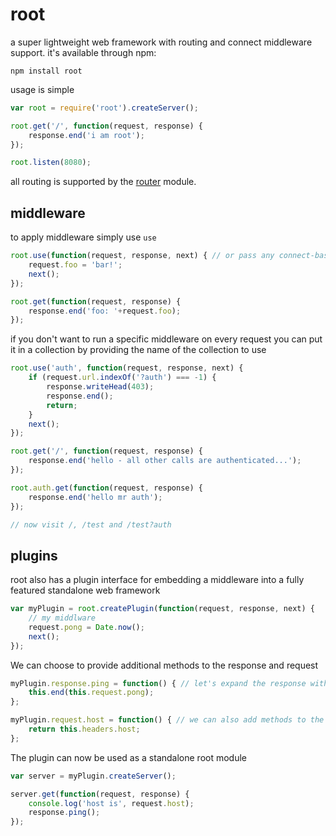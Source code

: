 # root

a super lightweight web framework with routing and connect middleware support.
it's available through npm:

	npm install root

usage is simple

``` js
var root = require('root').createServer();

root.get('/', function(request, response) {
	response.end('i am root');
});

root.listen(8080);
```

all routing is supported by the [router](https://github.com/gett/router) module.

## middleware

to apply middleware simply use `use`

``` js
root.use(function(request, response, next) { // or pass any connect-based middleware
	request.foo = 'bar!';
	next();
});

root.get(function(request, response) {
	response.end('foo: '+request.foo);
});
```

if you don't want to run a specific middleware on every request you can put it 
in a collection by providing the name of the collection to use

``` js
root.use('auth', function(request, response, next) {
	if (request.url.indexOf('?auth') === -1) {
		response.writeHead(403);
		response.end();
		return;
	}
	next();
});

root.get('/', function(request, response) {
	response.end('hello - all other calls are authenticated...');
});

root.auth.get(function(request, response) {
	response.end('hello mr auth');
});

// now visit /, /test and /test?auth
```

## plugins

root also has a plugin interface for embedding a middleware into a fully featured standalone web framework

``` js
var myPlugin = root.createPlugin(function(request, response, next) {
	// my middlware
	request.pong = Date.now();
	next();
});
```

We can choose to provide additional methods to the response and request

``` js
myPlugin.response.ping = function() { // let's expand the response with a new method
	this.end(this.request.pong);
};

myPlugin.request.host = function() { // we can also add methods to the request
	return this.headers.host;
};
```

The plugin can now be used as a standalone root module

``` js
var server = myPlugin.createServer();

server.get(function(request, response) {
	console.log('host is', request.host);
	response.ping();
});
```